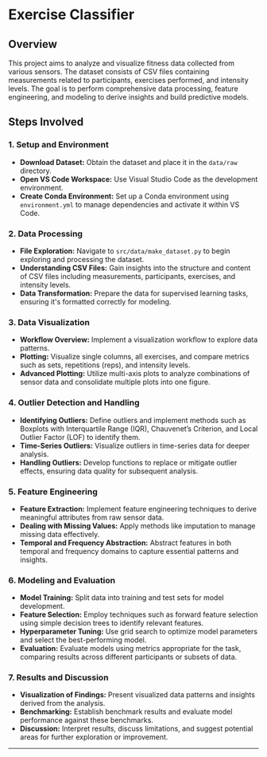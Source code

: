 # Exercise Classifier

## Overview

This project aims to analyze and visualize fitness data collected from various sensors. The dataset consists of CSV files containing measurements related to participants, exercises performed, and intensity levels. The goal is to perform comprehensive data processing, feature engineering, and modeling to derive insights and build predictive models.

## Steps Involved

### 1. Setup and Environment

- **Download Dataset:** Obtain the dataset and place it in the `data/raw` directory.
- **Open VS Code Workspace:** Use Visual Studio Code as the development environment.
- **Create Conda Environment:** Set up a Conda environment using `environment.yml` to manage dependencies and activate it within VS Code.

### 2. Data Processing

- **File Exploration:** Navigate to `src/data/make_dataset.py` to begin exploring and processing the dataset.
- **Understanding CSV Files:** Gain insights into the structure and content of CSV files including measurements, participants, exercises, and intensity levels.
- **Data Transformation:** Prepare the data for supervised learning tasks, ensuring it's formatted correctly for modeling.

### 3. Data Visualization

- **Workflow Overview:** Implement a visualization workflow to explore data patterns.
- **Plotting:** Visualize single columns, all exercises, and compare metrics such as sets, repetitions (reps), and intensity levels.
- **Advanced Plotting:** Utilize multi-axis plots to analyze combinations of sensor data and consolidate multiple plots into one figure.

### 4. Outlier Detection and Handling

- **Identifying Outliers:** Define outliers and implement methods such as Boxplots with Interquartile Range (IQR), Chauvenet’s Criterion, and Local Outlier Factor (LOF) to identify them.
- **Time-Series Outliers:** Visualize outliers in time-series data for deeper analysis.
- **Handling Outliers:** Develop functions to replace or mitigate outlier effects, ensuring data quality for subsequent analysis.

### 5. Feature Engineering

- **Feature Extraction:** Implement feature engineering techniques to derive meaningful attributes from raw sensor data.
- **Dealing with Missing Values:** Apply methods like imputation to manage missing data effectively.
- **Temporal and Frequency Abstraction:** Abstract features in both temporal and frequency domains to capture essential patterns and insights.

### 6. Modeling and Evaluation

- **Model Training:** Split data into training and test sets for model development.
- **Feature Selection:** Employ techniques such as forward feature selection using simple decision trees to identify relevant features.
- **Hyperparameter Tuning:** Use grid search to optimize model parameters and select the best-performing model.
- **Evaluation:** Evaluate models using metrics appropriate for the task, comparing results across different participants or subsets of data.

### 7. Results and Discussion

- **Visualization of Findings:** Present visualized data patterns and insights derived from the analysis.
- **Benchmarking:** Establish benchmark results and evaluate model performance against these benchmarks.
- **Discussion:** Interpret results, discuss limitations, and suggest potential areas for further exploration or improvement.

---

